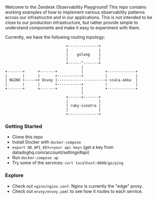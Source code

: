Welcome to the Zendesk Observability Playground! This repo contains working examples of how to implement various observability patterns across our infrastructre and in our applications. This is not intended to be close to our production infrastructure, but rather provide simple to understand components and make it easy to experiment with them. 

Currently, we have the following routing topology:
```
                            +--------------+
                            |              |
                            |    golang    |
                            |              |
                            +------^-------+
                                   |
+-------+      +-------+           |          +-------------+
|       |      |       +-----------+          |             |
| NGINX +----->+ Envoy |----------------------> scala-akka  |
|       |      |       +-----------+          |             |
+-------+      +-------+           |          +-------------+
                                   |
                            +------v-------+
                            |              |
                            | ruby-sinatra |
                            |              |
                            +--------------+
```


### Getting Started ###
- Clone this repo
- Install Docker with `docker-compose`
- `export DD_API_KEY=<your api key>` (get a key from datadoghq.com/account/settings#api)
- Run `docker-compose up`
- Try some of the services: `curl localhost:8080/go/ping`

### Explore ###
- Check out `nginx/nginx.conf`. Nginx is currently the "edge" proxy.
- Check out `envoy/envoy.yaml` to see how it routes to each service.
